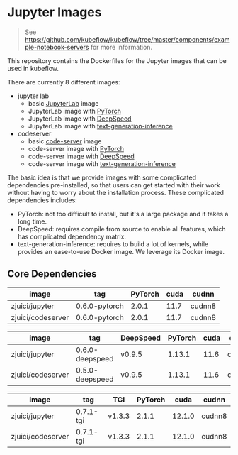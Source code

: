 # Jupyter Images

> See <https://github.com/kubeflow/kubeflow/tree/master/components/example-notebook-servers> for more information.

This repository contains the Dockerfiles for the Jupyter images that can be used in kubeflow.

There are currently 8 different images:

- jupyter lab
  - basic [JupyterLab](https://github.com/jupyterlab/jupyterlab) image
  - JupyterLab image with [PyTorch](https://github.com/pytorch/pytorch)
  - JupyterLab image with [DeepSpeed](https://github.com/microsoft/DeepSpeed)
  - JupyterLab image with [text-generation-inference](https://github.com/huggingface/text-generation-inference)
- codeserver
  - basic [code-server](https://github.com/coder/code-server) image
  - code-server image with [PyTorch](https://github.com/pytorch/pytorch)
  - code-server image with [DeepSpeed](https://github.com/microsoft/DeepSpeed)
  - code-server image with [text-generation-inference](https://github.com/huggingface/text-generation-inference)

The basic idea is that we provide images with some complicated dependencies pre-installed, so that users can get started with their work without having to worry about the installation process. These complicated dependencies includes:

- PyTorch: not too difficult to install, but it's a large package and it takes a long time.
- DeepSpeed: requires compile from source to enable all features, which has complicated dependency matrix.
- text-generation-inference: requires to build a lot of kernels, while provides an ease-to-use Docker image. We leverage its Docker image.

## Core Dependencies

image | tag | PyTorch | cuda | cudnn
---|---|---|---|---
zjuici/jupyter | 0.6.0-pytorch | 2.0.1 | 11.7 | cudnn8
zjuici/codeserver | 0.6.0-pytorch | 2.0.1 | 11.7 | cudnn8

image | tag | DeepSpeed | PyTorch | cuda | cudnn
---|---|---|---|---|---
zjuici/jupyter | 0.6.0-deepspeed | v0.9.5 | 1.13.1 | 11.6 | cudnn8
zjuici/codeserver | 0.5.0-deepspeed | v0.9.5 | 1.13.1 | 11.6 | cudnn8

image | tag | TGI | PyTorch | cuda | cudnn
---|---|---|---|---|---
zjuici/jupyter | 0.7.1-tgi | v1.3.3 | 2.1.1 | 12.1.0 | cudnn8
zjuici/codeserver | 0.7.1-tgi | v1.3.3 | 2.1.1 | 12.1.0 | cudnn8
